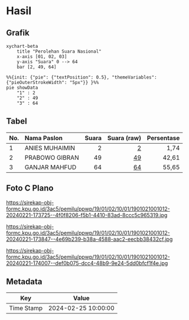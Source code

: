 # Hasil

## Grafik

```mermaid
xychart-beta
    title "Perolehan Suara Nasional"
    x-axis [01, 02, 03]
    y-axis "Suara" 0 --> 64
    bar [2, 49, 64]
```

```mermaid
%%{init: {"pie": {"textPosition": 0.5}, "themeVariables": {"pieOuterStrokeWidth": "5px"}} }%%
pie showData
    "1" : 2
    "2" : 49
    "3" : 64
```

## Tabel

| No. | Nama Paslon    | Suara | Suara (raw) | Persentase |
|:--- |:-------------- | -----:| -----------:| ----------:|
| 1   | ANIES MUHAIMIN | 2     | [2][p-1]    | 1,74       |
| 2   | PRABOWO GIBRAN | 49    | [49][p-2]   | 42,61      |
| 3   | GANJAR MAHFUD  | 64    | [64][p-3]   | 55,65      |


[p-1]: https://github.com/gigit-pemilu/pemilu-2024/blob/main/pilpres/hitung-suara/sub/19-kepulauan-bangka-belitung/sub/01-bangka/sub/02-belinyu/sub/1001-kuto-panji/sub/012-tps/sub/paslon-1.txt
[p-2]: https://github.com/gigit-pemilu/pemilu-2024/blob/main/pilpres/hitung-suara/sub/19-kepulauan-bangka-belitung/sub/01-bangka/sub/02-belinyu/sub/1001-kuto-panji/sub/012-tps/sub/paslon-2.txt
[p-3]: https://github.com/gigit-pemilu/pemilu-2024/blob/main/pilpres/hitung-suara/sub/19-kepulauan-bangka-belitung/sub/01-bangka/sub/02-belinyu/sub/1001-kuto-panji/sub/012-tps/sub/paslon-3.txt

## Foto C Plano

https://sirekap-obj-formc.kpu.go.id/3ac5/pemilu/ppwp/19/01/02/10/01/1901021001012-20240221-173725--4f0f8206-f5b1-4410-83ad-8ccc5c965319.jpg

https://sirekap-obj-formc.kpu.go.id/3ac5/pemilu/ppwp/19/01/02/10/01/1901021001012-20240221-173847--4e69b239-b38a-4588-aac2-eecbb38432cf.jpg

https://sirekap-obj-formc.kpu.go.id/3ac5/pemilu/ppwp/19/01/02/10/01/1901021001012-20240221-174007--def0b075-dcc4-48b9-9e24-5dd0bfcf1f4e.jpg


## Metadata

| Key        | Value               |
| ---------- | ------------------- |
| Time Stamp | 2024-02-25 10:00:00 |



